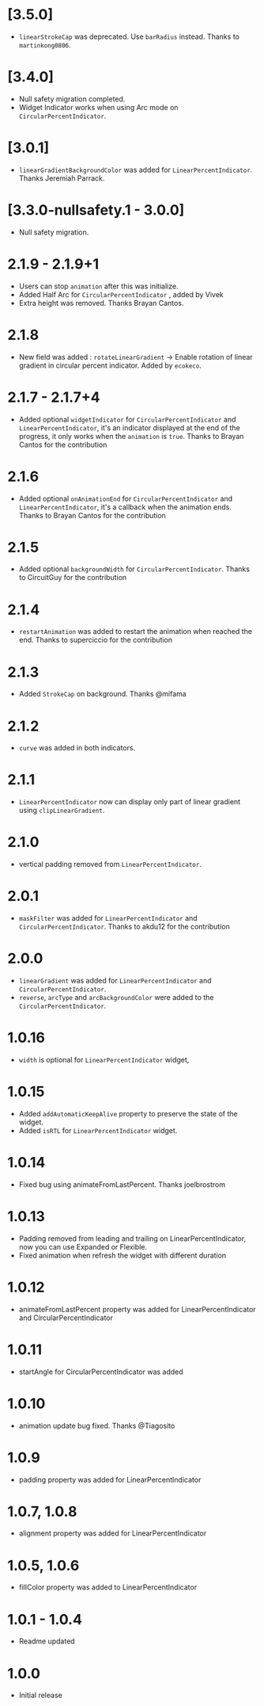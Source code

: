 # [3.5.0]
- `linearStrokeCap` was deprecated. Use `barRadius` instead. Thanks to `martinkong0806`.

# [3.4.0]
- Null safety migration completed.
- Widget Indicator works when using Arc mode on `CircularPercentIndicator`.

# [3.0.1]
- `linearGradientBackgroundColor` was added for `LinearPercentIndicator`. Thanks Jeremiah Parrack.

# [3.3.0-nullsafety.1 - 3.0.0]
- Null safety migration.

# 2.1.9 - 2.1.9+1
- Users can stop `animation` after this was initialize.
- Added Half Arc for `CircularPercentIndicator` , added by Vivek
- Extra height was removed. Thanks Brayan Cantos.

# 2.1.8
- New field was added : `rotateLinearGradient` -> Enable rotation of linear gradient in circular percent indicator. Added by `ecokeco`.

# 2.1.7 - 2.1.7+4
- Added optional `widgetIndicator` for `CircularPercentIndicator` and `LinearPercentIndicator`, it's an indicator displayed at the end of the progress, it only works when the `animation` is `true`. Thanks to Brayan Cantos for the contribution

# 2.1.6
- Added optional `onAnimationEnd` for `CircularPercentIndicator` and `LinearPercentIndicator`, it's a callback when the animation ends. Thanks to Brayan Cantos for the contribution

# 2.1.5
- Added optional `backgroundWidth` for `CircularPercentIndicator`. Thanks to CircuitGuy for the contribution

# 2.1.4
- `restartAnimation` was added to restart the animation when reached the end. Thanks to superciccio for the contribution

# 2.1.3
- Added `StrokeCap` on background. Thanks @mifama

# 2.1.2
- `curve` was added in both indicators.

# 2.1.1
- `LinearPercentIndicator` now can display only part of linear gradient using `clipLinearGradient`.

# 2.1.0
- vertical padding removed from `LinearPercentIndicator`.

# 2.0.1
- `maskFilter` was added for `LinearPercentIndicator` and `CircularPercentIndicator`. Thanks to akdu12 for the contribution

# 2.0.0
- `linearGradient` was added for `LinearPercentIndicator` and `CircularPercentIndicator`.
- `reverse`, `arcType` and `arcBackgroundColor` were added to the  `CircularPercentIndicator`.

# 1.0.16
- `width` is optional for `LinearPercentIndicator` widget,   

# 1.0.15
- Added `addAutomaticKeepAlive` property to preserve the state of the widget.
- Added `isRTL` for `LinearPercentIndicator` widget.

# 1.0.14
- Fixed bug using animateFromLastPercent. Thanks joelbrostrom

# 1.0.13
- Padding removed from leading and trailing on LinearPercentIndicator, now you can use Expanded or Flexible.
- Fixed animation when refresh the widget with different duration

# 1.0.12
- animateFromLastPercent property was added for LinearPercentIndicator and CircularPercentIndicator

# 1.0.11
- startAngle for CircularPercentIndicator was added

# 1.0.10
- animation update bug fixed. Thanks @Tiagosito 

# 1.0.9
- padding property was added for LinearPercentIndicator

# 1.0.7, 1.0.8
- alignment property was added for LinearPercentIndicator

# 1.0.5, 1.0.6
- fillColor property was added to LinearPercentIndicator

# 1.0.1 - 1.0.4
- Readme updated

# 1.0.0
- Initial release
